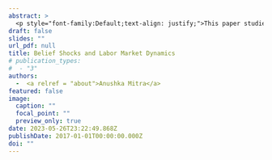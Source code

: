 ```yaml
---
abstract: >
  <p style="font-family:Default;text-align: justify;">This paper studies the role of imperfect information in propagating labor market fluctuations, where agents are rational and form beliefs about the fundamentals of the economy by observing noisy signals about the aggregate state in a stylized search and matching framework. Noise shocks to beliefs affects the hiring decision of th firms as well as search intensity of workers which in turn affects bargained wages causing further feedback effect via consumption demand on vacancy creation of firms, thus, ultimately affecting the aggregate labor market dynamics. Using the now cast errors of professional forecasters, I use a novel structural VAR to identify noise shocks from the fundamental shocks in the data. I show that these noise shocks have a significant and more persistent effect on unemployment, vacancies and job-finding rate in the data. These shocks can explain a significant fraction of the volatility in unemployment and vacancies, consistent with the model’s implications. </p>
draft: false
slides: ""
url_pdf: null
title: Belief Shocks and Labor Market Dynamics
# publication_types:
#  - "3"
authors:
  -  <a relref = "about">Anushka Mitra</a>
featured: false
image:
  caption: ""
  focal_point: ""
  preview_only: true
date: 2023-05-26T23:22:49.868Z
publishDate: 2017-01-01T00:00:00.000Z
doi: ""
---
```

